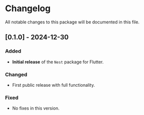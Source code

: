 # Changelog

All notable changes to this package will be documented in this file.

## [0.1.0] - 2024-12-30
### Added
- **Initial release** of the `Nest` package for Flutter.
  
### Changed
- First public release with full functionality.

### Fixed
- No fixes in this version.